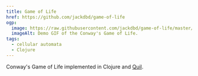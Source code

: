 ```yaml
---
title: Game of Life
href: https://github.com/jackdbd/game-of-life
ogp:
  image: https://raw.githubusercontent.com/jackdbd/game-of-life/master/demo.gif
  imageAlt: Demo GIF of the Conway's Game of Life.
tags:
  - cellular automata
  - Clojure
---
```

Conway's Game of Life implemented in Clojure and [Quil](https://github.com/quil/quil).
